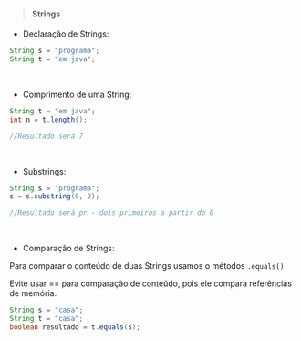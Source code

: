 
> #### **Strings**

- Declaração de Strings:

````java
String s = "programa";
String t = "em java";
````
<br>

- Comprimento de uma String:

```java
String t = "em java";
int n = t.length();

//Resultado será 7
```
<br>

- Substrings:
```java
String s = "programa";
s = s.substring(0, 2);

//Resultado será pr - dois primeiros a partir do 0
```
<br>

- Comparação de Strings:

Para comparar o conteúdo de duas Strings usamos o métodos ```.equals()```

Evite usar == para comparação de conteúdo, pois ele compara referências de memória.

```java
String s = "casa";
String t = "casa";
boolean resultado = t.equals(s);
```